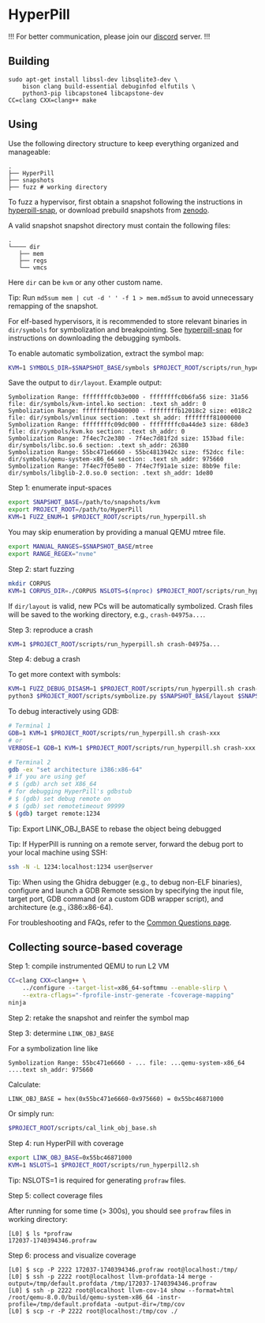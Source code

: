 HyperPill
=========

!!! For better communication, please join our [discord](https://discord.gg/dxdvHvrK8D) server. !!!

Building
--------
```
sudo apt-get install libssl-dev libsqlite3-dev \
    bison clang build-essential debuginfod elfutils \
    python3-pip libcapstone4 libcapstone-dev
CC=clang CXX=clang++ make
```

Using
--------

Use the following directory structure to keep everything organized and
manageable:

```
.
├── HyperPill
├── snapshots
├── fuzz # working directory
```

To fuzz a hypervisor, first obtain a snapshot following the instructions in
[hyperpill-snap](hyperpill-snap/), or download prebuild snapshots from 
[zenodo](https://zenodo.org/records/15826268).

A valid snapshot snapshot directory must contain the following files:

```
.
└──── dir
   ├── mem
   ├── regs
   └── vmcs 
```

Here `dir` can be `kvm` or any other custom name.

Tip: Run `md5sum mem | cut -d ' ' -f 1 > mem.md5sum` to avoid unnecessary
remapping of the snapshot.

For elf-based hypervisors, it is recommended to store relevant binaries in
`dir/symbols` for symbolization and breakpointing.  See
[hyperpill-snap](hyperpill-snap/) for instructions on downloading the debugging
symbols.

To enable automatic symbolization, extract the symbol map:

``` bash
KVM=1 SYMBOLS_DIR=$SNAPSHOT_BASE/symbols $PROJECT_ROOT/scripts/run_hyperpill.sh 2>&1 | grep Symbolization
```

Save the output to `dir/layout`. Example output:

```
Symbolization Range: ffffffffc0b3e000 - ffffffffc0b6fa56 size: 31a56 file: dir/symbols/kvm-intel.ko section: .text sh_addr: 0
Symbolization Range: ffffffffb0400000 - ffffffffb12018c2 size: e018c2 file: dir/symbols/vmlinux section: .text sh_addr: ffffffff81000000
Symbolization Range: ffffffffc09dc000 - ffffffffc0a44de3 size: 68de3 file: dir/symbols/kvm.ko section: .text sh_addr: 0
Symbolization Range: 7f4ec7c2e380 - 7f4ec7d81f2d size: 153bad file: dir/symbols/libc.so.6 section: .text sh_addr: 26380
Symbolization Range: 55bc471e6660 - 55bc4813942c size: f52dcc file: dir/symbols/qemu-system-x86_64 section: .text sh_addr: 975660
Symbolization Range: 7f4ec7f05e80 - 7f4ec7f91a1e size: 8bb9e file: dir/symbols/libglib-2.0.so.0 section: .text sh_addr: 1de80
```

Step 1: enumerate input-spaces

``` bash
export SNAPSHOT_BASE=/path/to/snapshots/kvm
export PROJECT_ROOT=/path/to/HyperPill
KVM=1 FUZZ_ENUM=1 $PROJECT_ROOT/scripts/run_hyperpill.sh
```

You may skip enumeration by providing a manual QEMU mtree file.

``` bash
export MANUAL_RANGES=$SNAPSHOT_BASE/mtree
export RANGE_REGEX="nvme"
```

Step 2: start fuzzing

``` bash
mkdir CORPUS
KVM=1 CORPUS_DIR=./CORPUS NSLOTS=$(nproc) $PROJECT_ROOT/scripts/run_hyperpill.sh
```

If `dir/layout` is valid, new PCs will be automatically symbolized. Crash files
will be saved to the working directory, e.g., `crash-04975a...`.

Step 3: reproduce a crash

``` bash
KVM=1 $PROJECT_ROOT/scripts/run_hyperpill.sh crash-04975a...
```

Step 4: debug a crash

To get more context with symbols:

``` bash
KVM=1 FUZZ_DEBUG_DISASM=1 $PROJECT_ROOT/scripts/run_hyperpill.sh crash-xxx 2>&1 | tee crash-xxx.txt
python3 $PROJECT_ROOT/scripts/symbolize.py $SNAPSHOT_BASE/layout $SNAPSHOT_BASE/symbols/ crash-xxx.txt
```

To debug interactively using GDB:

``` bash
# Terminal 1
GDB=1 KVM=1 $PROJECT_ROOT/scripts/run_hyperpill.sh crash-xxx
# or
VERBOSE=1 GDB=1 KVM=1 $PROJECT_ROOT/scripts/run_hyperpill.sh crash-xxx

# Terminal 2
gdb -ex "set architecture i386:x86-64"
# if you are using gef
# $ (gdb) arch set X86_64
# for debugging HyperPill's gdbstub
# $ (gdb) set debug remote on
# $ (gdb) set remotetimeout 99999
$ (gdb) target remote:1234
```

Tip: Export LINK_OBJ_BASE to rebase the object being debugged

Tip: If HyperPill is running on a remote server, forward the debug port to your
local machine using SSH:

``` bash
ssh -N -L 1234:localhost:1234 user@server
```

Tip: When using the Ghidra debugger (e.g., to debug non-ELF binaries), configure
and launch a GDB Remote session by specifying the input file, target port, GDB
command (or a custom GDB wrapper script), and architecture (e.g., i386:x86-64).

For troubleshooting and FAQs, refer to the [Common Questions
page](https://github.com/HexHive/HyperPill/wiki/Common-Questions).

Collecting source-based coverage
--------

Step 1: compile instrumented QEMU to run L2 VM

``` bash
CC=clang CXX=clang++ \
    ../configure --target-list=x86_64-softmmu --enable-slirp \
    --extra-cflags="-fprofile-instr-generate -fcoverage-mapping"
ninja
```

Step 2: retake the snapshot and reinfer the symbol map

Step 3: determine `LINK_OBJ_BASE`

For a symbolization line like

```
Symbolization Range: 55bc471e6660 - ... file: ...qemu-system-x86_64 ....text sh_addr: 975660
```

Calculate:

```
LINK_OBJ_BASE = hex(0x55bc471e6660-0x975660) = 0x55bc46871000
```

Or simply run:

``` bash
$PROJECT_ROOT/scripts/cal_link_obj_base.sh
```

Step 4: run HyperPill with coverage

``` bash
export LINK_OBJ_BASE=0x55bc46871000
KVM=1 NSLOTS=1 $PROJECT_ROOT/scripts/run_hyperpill2.sh
```

Tip: NSLOTS=1 is required for generating `profraw` files.

Step 5: collect coverage files

After running for some time (> 300s), you should see `profraw` files in working
directory:

```
[L0] $ ls *profraw
172037-1740394346.profraw
```

Step 6: process and visualize coverage

```
[L0] $ scp -P 2222 172037-1740394346.profraw root@localhost:/tmp/
[L0] $ ssh -p 2222 root@localhost llvm-profdata-14 merge -output=/tmp/default.profdata /tmp/172037-1740394346.profraw
[L0] $ ssh -p 2222 root@localhost llvm-cov-14 show --format=html /root/qemu-8.0.0/build/qemu-system-x86_64 -instr-profile=/tmp/default.profdata -output-dir=/tmp/cov
[L0] $ scp -r -P 2222 root@localhost:/tmp/cov ./
```
